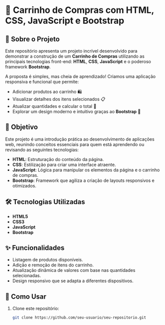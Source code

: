 # 🛒 Carrinho de Compras com HTML, CSS, JavaScript e Bootstrap

## 📖 Sobre o Projeto
Este repositório apresenta um projeto incrível desenvolvido para demonstrar a construção de um **Carrinho de Compras** utilizando as principais tecnologias front-end: **HTML**, **CSS**, **JavaScript** e o poderoso framework **Bootstrap**.

A proposta é simples, mas cheia de aprendizado! Criamos uma aplicação responsiva e funcional que permite:

- Adicionar produtos ao carrinho 🛍️  
- Visualizar detalhes dos itens selecionados 📋  
- Atualizar quantidades e calcular o total 🧮  
- Explorar um design moderno e intuitivo graças ao **Bootstrap** 🎨  

## 🎯 Objetivo
Este projeto é uma introdução prática ao desenvolvimento de aplicações web, reunindo conceitos essenciais para quem está aprendendo ou revisando as seguintes tecnologias:

- **HTML**: Estruturação do conteúdo da página.  
- **CSS**: Estilização para criar uma interface atraente.  
- **JavaScript**: Lógica para manipular os elementos da página e o carrinho de compras.  
- **Bootstrap**: Framework que agiliza a criação de layouts responsivos e otimizados.

## 🛠️ Tecnologias Utilizadas
- **HTML5**
- **CSS3**
- **JavaScript**
- **Bootstrap**

## ✨ Funcionalidades
- Listagem de produtos disponíveis.  
- Adição e remoção de itens do carrinho.  
- Atualização dinâmica de valores com base nas quantidades selecionadas.  
- Design responsivo que se adapta a diferentes dispositivos.  

## 🚀 Como Usar
1. Clone este repositório:  
   ```bash
   git clone https://github.com/seu-usuario/seu-repositorio.git
